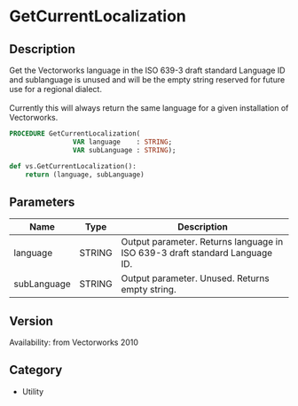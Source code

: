 # GetCurrentLocalization

## Description
Get the Vectorworks language in the ISO 639-3 draft standard Language ID and sublanguage is unused and will be the empty string reserved for future use for a regional dialect.<BR>
<BR>
Currently this will always return the same language for a given installation of Vectorworks.

```pascal
PROCEDURE GetCurrentLocalization(
				VAR language    : STRING;
				VAR subLanguage : STRING);
```

```python
def vs.GetCurrentLocalization():
    return (language, subLanguage)
```

## Parameters
|Name|Type|Description|
|---|---|---|
|language|STRING|Output parameter. Returns language in ISO 639-3 draft standard Language ID.|
|subLanguage|STRING|Output parameter. Unused. Returns empty string.|

## Version
Availability: from Vectorworks 2010

## Category
* Utility

